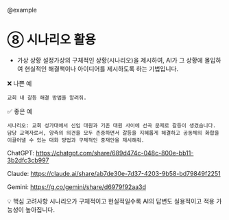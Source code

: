 @example

# ⑧ 시나리오 활용

- 가상 상황 설정가상의 구체적인 상황(시나리오)을 제시하여, AI가 그 상황에 몰입하여 현실적인 해결책이나 아이디어를 제시하도록 하는 기법입니다.

❌ 나쁜 예

```
교회 내 갈등 해결 방법을 알려줘.
```

✅ 좋은 예

```
시나리오: 교회 성가대에서 신입 대원과 기존 대원 사이에 선곡 문제로 갈등이 생겼습니다. 담당 교역자로서, 양측의 의견을 모두 존중하면서 갈등을 지혜롭게 해결하고 공동체의 화합을 이끌어낼 수 있는 대화 방법과 구체적인 중재안을 제시해줘.
```

ChatGPT:
https://chatgpt.com/share/689d474c-048c-800e-bb11-3b2dfc3cb997

Claude:
https://claude.ai/share/ab7de30e-7d37-4203-9b58-bd79849f2251

Gemini:
https://g.co/gemini/share/d6979f92aa3d

💡 핵심 고려사항
시나리오가 구체적이고 현실적일수록 AI의 답변도 실용적이고 적용 가능성이 높아집니다.
